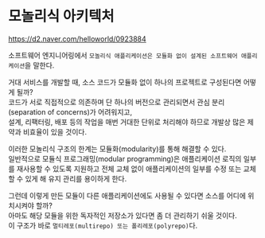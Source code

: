 # 모놀리식 아키텍처

https://d2.naver.com/helloworld/0923884

소프트웨어 엔지니어링에서 `모놀리식 애플리케이션은 모듈화 없이 설계된 소프트웨어 애플리케이션`을 말한다.

거대 서비스를 개발할 때, 소스 코드가 모듈화 없이 하나의 프로젝트로 구성된다면 어떻게 될까?  
코드가 서로 직접적으로 의존하며 단 하나의 버전으로 관리되면서 관심 분리(separation of concerns)가 어려워지고,  
설계, 리팩터링, 배포 등의 작업을 매번 거대한 단위로 처리해야 하므로 개발상 많은 제약과 비효율이 있을 것이다.

이러한 모놀리식 구조의 한계는 모듈화(modularity)를 통해 해결할 수 있다.  
일반적으로 모듈식 프로그래밍(modular programming)은 애플리케이션 로직의 일부를 재사용할 수 있도록 지원하고 전체 교체 없이 애플리케이션의 일부를 수정 또는 교체할 수 있게 해 유지 관리를 용이하게 한다.

그런데 이렇게 만든 모듈이 다른 애플리케이션에도 사용될 수 있다면 소스를 어디에 위치시켜야 할까?  
아마도 해당 모듈을 위한 독자적인 저장소가 있다면 좀 더 관리하기 쉬울 것이다.  
이 구조가 바로 `멀티레포(multirepo) 또는 폴리레포(polyrepo)`다.

